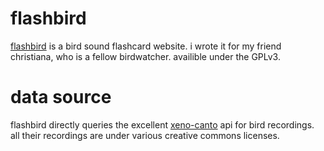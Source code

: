 # flashbird

[flashbird](https://petelliott.github.io/flashbird) is a bird sound flashcard
website. i wrote it for my friend christiana, who is a fellow
birdwatcher. availible under the GPLv3.

# data source

flashbird directly queries the excellent
[xeno-canto](https://xeno-canto.org/explore/api) api for bird recordings. all
their recordings are under various creative commons licenses.
